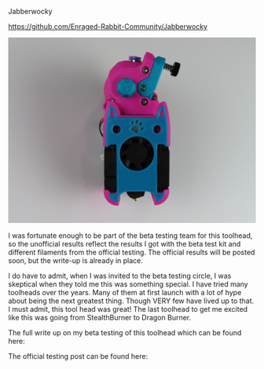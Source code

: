 Jabberwocky

https://github.com/Enraged-Rabbit-Community/Jabberwocky

![Alt text]( https://github.com/TheKittieKatt/Information-Insights/blob/main/Toolhead%20Testing/Unofficial/Rapid%20Burner/KittieRapidBurner.JPG)

I was fortunate enough to be part of the beta testing team for this toolhead, so the unofficial results reflect the results I got with the beta test kit and different filaments from the official testing.    The official results will be posted soon, but the write-up is already in place.  

I do have to admit, when I was invited to the beta testing circle, I was skeptical when they told me this was something special.   I have tried many toolheads over the years.   Many of them at first launch with a lot of hype about being the next greatest thing.   Though VERY few have lived up to that.   I must admit, this tool head was great!   The last toolhead to get me excited like this was going from StealthBurner to Dragon Burner.


The full write up on my beta testing of this toolhead which can be found here:



The official testing post can be found here:

